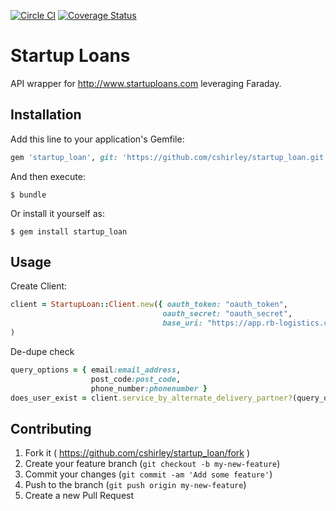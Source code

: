 [![Circle CI](https://circleci.com/gh/cshirley/startup_loan.svg?style=svg)](https://circleci.com/gh/cshirley/startup_loan)
[![Coverage Status](https://coveralls.io/repos/cshirley/startup_loan/badge.svg?branch=master)](https://coveralls.io/r/cshirley/startup_loan?branch=master)
# Startup Loans

API wrapper for http://www.startuploans.com leveraging Faraday.



## Installation

Add this line to your application's Gemfile:

```ruby
gem 'startup_loan', git: 'https://github.com/cshirley/startup_loan.git'
```

And then execute:

    $ bundle

Or install it yourself as:

    $ gem install startup_loan

## Usage

Create Client:

```ruby
client = StartupLoan::Client.new({ oauth_token: "oauth_token",
                                  oauth_secret: "oauth_secret",
                                  base_uri: "https://app.rb-logistics.com" }
)
```
De-dupe check
```ruby
query_options = { email:email_address,
                  post_code:post_code,
                  phone_number:phonenumber }
does_user_exist = client.service_by_alternate_delivery_partner?(query_options)

```


## Contributing

1. Fork it ( https://github.com/cshirley/startup_loan/fork )
2. Create your feature branch (`git checkout -b my-new-feature`)
3. Commit your changes (`git commit -am 'Add some feature'`)
4. Push to the branch (`git push origin my-new-feature`)
5. Create a new Pull Request
